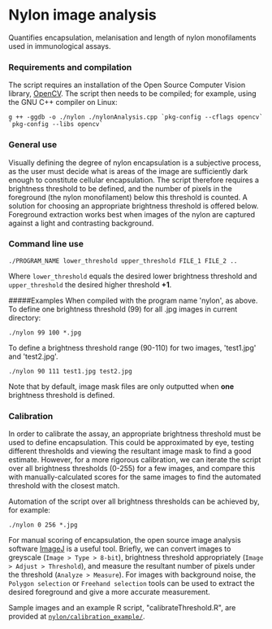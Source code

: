 # Nylon image analysis
Quantifies encapsulation, melanisation and length of nylon monofilaments used in immunological assays.

### Requirements and compilation

The script requires an installation of the Open Source Computer Vision library, [OpenCV](http://opencv.org/quickstart.html.). The script then needs to be compiled; for example, using the GNU C++ compiler on Linux:

```g ++ -ggdb -o ./nylon ./nylonAnalysis.cpp `pkg-config --cflags opencv` `pkg-config --libs opencv` ```


### General use
Visually defining the degree of nylon encapsulation is a subjective process, as the user must decide what is areas of the image are sufficiently dark enough to constitute cellular encapsulation. The script therefore requires a brightness threshold to be defined, and the number of pixels in the foreground (the nylon monofilament) below this threshold is counted. A solution for choosing an appropriate brightness threshold is offered below. Foreground extraction works best when images of the nylon are captured against a light and contrasting background.

### Command line use

```./PROGRAM_NAME lower_threshold upper_threshold FILE_1 FILE_2 ..```

Where `lower_threshold` equals the desired lower brightness threshold and `upper_threshold` the desired higher threshold **+1**.


#####Examples
When compiled with the program name 'nylon', as above. To define one brightness threshold (99) for all .jpg images in current directory:

```./nylon 99 100 *.jpg```

To define a brightness threshold range (90-110) for two images, 'test1.jpg' and 'test2.jpg'.

```./nylon 90 111 test1.jpg test2.jpg```

Note that by default, image mask files are only outputted when **one** brightness threshold is defined.


### Calibration
In order to calibrate the assay, an appropriate brightness threshold must be used to define encapsulation. This could be approximated by eye, testing different thresholds and viewing the resultant image mask to find a good estimate. However, for a more rigorous calibration, we can iterate the script over all brightness thresholds (0-255) for a few images, and compare this with manually-calculated scores for the same images to find the automated threshold with the closest match.

Automation of the script over all brightness thresholds can be achieved by, for example:

```./nylon 0 256 *.jpg```

For manual scoring of encapsulation, the open source image analysis software [ImageJ](http://imagej.nih.gov/ij/) is a useful tool. Briefly, we can convert images to greyscale (`Image > Type > 8-bit`), brightness threshold appropriately (`Image > Adjust > Threshold`), and measure the resultant number of pixels under the threshold (`Analyze > Measure`). For images with background noise, the `Polygon selection` or `Freehand selection` tools can be used to extract the desired foreground and give a more accurate measurement.

Sample images and an example R script, "calibrateThreshold.R", are provided at  [`nylon/calibration_example/`](https://github.com/JoGall/nylon-encapsulation/tree/master/calibration_example).
